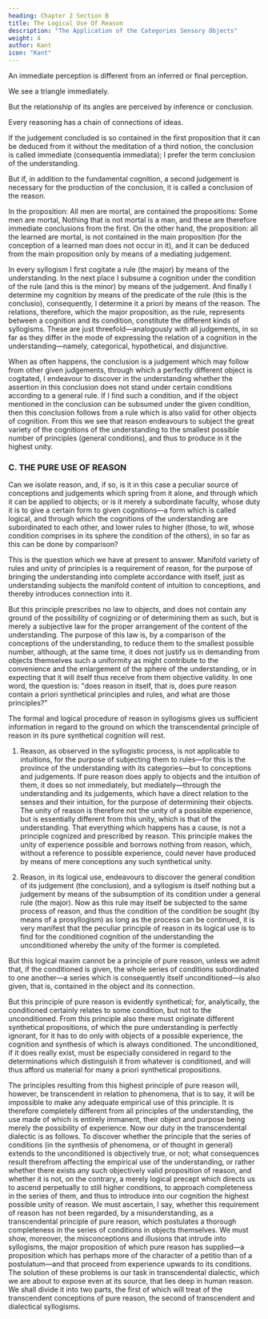 ```yaml
---
heading: Chapter 2 Section B
title: The Logical Use Of Reason
description: "The Application of the Categories Sensory Objects"
weight: 4
author: Kant
icon: "Kant"
---
```



<!-- B. OF THE LOGICAL USE OF REASON -->

An immediate perception is different from an inferred or final perception. 

We see a triangle immediately. 

But the relationship of its angles are perceived by inference or conclusion.


<!-- A distinction is commonly made between that which is immediately cognized and that which is inferred or concluded. That in a figure which is bounded by three straight lines there are three angles, is an immediate cognition; but that these angles are together equal to two right angles, is an . -->

<!-- Now, as we are constantly employing this mode of thought and have thus become quite accustomed to it, we no longer remark the above distinction, and, as in the case of the so-called deceptions of sense, consider as immediately perceived, what has really been inferred.  -->

Every reasoning has a chain of connections of ideas. 

 <!-- or syllogism, there is a fundamental proposition, afterwards a second drawn from it, and finally the conclusion, which connects the truth in the first with the truth in the second—and that infallibly.  -->

If the judgement concluded is so contained in the first proposition that it can be deduced from it without the meditation of a third notion, the conclusion is called immediate (consequentia immediata); I prefer the term conclusion of the understanding. 

But if, in addition to the fundamental cognition, a second judgement is necessary for the production of the conclusion, it is called a conclusion of the reason. 

In the proposition: All men are mortal, are contained the propositions: Some men are mortal, Nothing that is not mortal is a man, and these are therefore immediate conclusions from the first. On the other hand, the proposition: all the learned are mortal, is not contained in the main proposition (for the conception of a learned man does not occur in it), and it can be deduced from the main proposition only by means of a mediating judgement.

In every syllogism I first cogitate a rule (the major) by means of the understanding. In the next place I subsume a cognition under the condition of the rule (and this is the minor) by means of the judgement. And finally I determine my cognition by means of the predicate of the rule (this is the conclusio), consequently, I determine it a priori by means of the reason. The relations, therefore, which the major proposition, as the rule, represents between a cognition and its condition, constitute the different kinds of syllogisms. These are just threefold—analogously with all judgements, in so far as they differ in the mode of expressing the relation of a cognition in the understanding—namely, categorical, hypothetical, and disjunctive.

When as often happens, the conclusion is a judgement which may follow from other given judgements, through which a perfectly different object is cogitated, I endeavour to discover in the understanding whether the assertion in this conclusion does not stand under certain conditions according to a general rule. If I find such a condition, and if the object mentioned in the conclusion can be subsumed under the given condition, then this conclusion follows from a rule which is also valid for other objects of cognition. From this we see that reason endeavours to subject the great variety of the cognitions of the understanding to the smallest possible number of principles (general conditions), and thus to produce in it the highest unity.


### C. THE PURE USE OF REASON

Can we isolate reason, and, if so, is it in this case a peculiar source of conceptions and judgements which spring from it alone, and through which it can be applied to objects; or is it merely a subordinate faculty, whose duty it is to give a certain form to given cognitions—a form which is called logical, and through which the cognitions of the understanding are subordinated to each other, and lower rules to higher (those, to wit, whose condition comprises in its sphere the condition of the others), in so far as this can be done by comparison? 

This is the question which we have at present to answer. Manifold variety of rules and unity of principles is a requirement of reason, for the purpose of bringing the understanding into complete accordance with itself, just as understanding subjects the manifold content of intuition to conceptions, and thereby introduces connection into it.

But this principle prescribes no law to objects, and does not contain any ground of the possibility of cognizing or of determining them as such, but is merely a subjective law for the proper arrangement of the content of the understanding. The purpose of this law is, by a comparison of the conceptions of the understanding, to reduce them to the smallest possible number, although, at the same time, it does not justify us in demanding from objects themselves such a uniformity as might contribute to the convenience and the enlargement of the sphere of the understanding, or in expecting that it will itself thus receive from them objective validity. In one word, the question is: "does reason in itself, that is, does pure reason contain a priori synthetical principles and rules, and what are those principles?"

The formal and logical procedure of reason in syllogisms gives us sufficient information in regard to the ground on which the transcendental principle of reason in its pure synthetical cognition will rest.

1. Reason, as observed in the syllogistic process, is not applicable to intuitions, for the purpose of subjecting them to rules—for this is the province of the understanding with its categories—but to conceptions and judgements. If pure reason does apply to objects and the intuition of them, it does so not immediately, but mediately—through the understanding and its judgements, which have a direct relation to the senses and their intuition, for the purpose of determining their objects. The unity of reason is therefore not the unity of a possible experience, but is essentially different from this unity, which is that of the understanding. That everything which happens has a cause, is not a principle cognized and prescribed by reason. This principle makes the unity of experience possible and borrows nothing from reason, which, without a reference to possible experience, could never have produced by means of mere conceptions any such synthetical unity.

2. Reason, in its logical use, endeavours to discover the general condition of its judgement (the conclusion), and a syllogism is itself nothing but a judgement by means of the subsumption of its condition under a general rule (the major). Now as this rule may itself be subjected to the same process of reason, and thus the condition of the condition be sought (by means of a prosyllogism) as long as the process can be continued, it is very manifest that the peculiar principle of reason in its logical use is to find for the conditioned cognition of the understanding the unconditioned whereby the unity of the former is completed.

But this logical maxim cannot be a principle of pure reason, unless we admit that, if the conditioned is given, the whole series of conditions subordinated to one another—a series which is consequently itself unconditioned—is also given, that is, contained in the object and its connection.

But this principle of pure reason is evidently synthetical; for, analytically, the conditioned certainly relates to some condition, but not to the unconditioned. From this principle also there must originate different synthetical propositions, of which the pure understanding is perfectly ignorant, for it has to do only with objects of a possible experience, the cognition and synthesis of which is always conditioned. The unconditioned, if it does really exist, must be especially considered in regard to the determinations which distinguish it from whatever is conditioned, and will thus afford us material for many a priori synthetical propositions.

The principles resulting from this highest principle of pure reason will, however, be transcendent in relation to phenomena, that is to say, it will be impossible to make any adequate empirical use of this principle. It is therefore completely different from all principles of the understanding, the use made of which is entirely immanent, their object and purpose being merely the possibility of experience. Now our duty in the transcendental dialectic is as follows. To discover whether the principle that the series of conditions (in the synthesis of phenomena, or of thought in general) extends to the unconditioned is objectively true, or not; what consequences result therefrom affecting the empirical use of the understanding, or rather whether there exists any such objectively valid proposition of reason, and whether it is not, on the contrary, a merely logical precept which directs us to ascend perpetually to still higher conditions, to approach completeness in the series of them, and thus to introduce into our cognition the highest possible unity of reason. We must ascertain, I say, whether this requirement of reason has not been regarded, by a misunderstanding, as a transcendental principle of pure reason, which postulates a thorough completeness in the series of conditions in objects themselves. We must show, moreover, the misconceptions and illusions that intrude into syllogisms, the major proposition of which pure reason has supplied—a proposition which has perhaps more of the character of a petitio than of a postulatum—and that proceed from experience upwards to its conditions. The solution of these problems is our task in transcendental dialectic, which we are about to expose even at its source, that lies deep in human reason. We shall divide it into two parts, the first of which will treat of the transcendent conceptions of pure reason, the second of transcendent and dialectical syllogisms.


